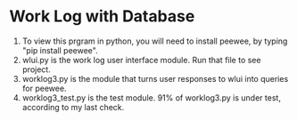 # Work Log with Database

1. To view this prgram in python, you will need to install peewee, by typing "pip install peewee".
2. wlui.py is the work log user interface module.  Run that file to see project.
3. worklog3.py is the module that turns user responses to wlui into queries for peewee.
4. worklog3_test.py is the test module.  91% of worklog3.py is under test, according to my last check.